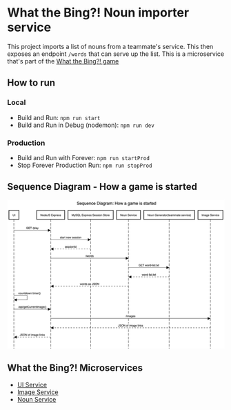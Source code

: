 # What the Bing?! Noun importer service
This project imports a list of nouns from a teammate's service.  This then exposes an endpoint `/words` that can serve up the list.  This is a microservice that's part of the [What the Bing?! game](https://github.com/AnnawanDev/What-the-Bing-UI-service)


## How to run
### Local
* Build and Run: `npm run start`
* Build and Run in Debug (nodemon): `npm run dev`

### Production
* Build and Run with Forever: `npm run startProd`
* Stop Forever Production Run: `npm run stopProd`

## Sequence Diagram - How a game is started
![How a game is started](./How-a-game-is-started.png)

## What the Bing?! Microservices
* [UI Service](https://github.com/AnnawanDev/What-the-Bing-UI-service)
* [Image Service](https://github.com/AnnawanDev/What-the-Bing-Image-Service)
* [Noun Service](https://github.com/AnnawanDev/What-the-Bing-noun-importer-service)

